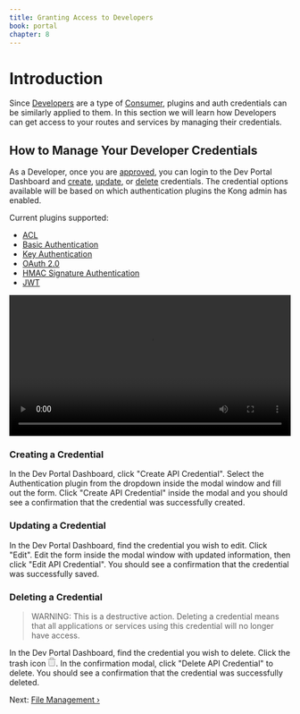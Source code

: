 ```yaml
---
title: Granting Access to Developers
book: portal
chapter: 8
---
```


# Introduction

Since [Developers][developers] are a type of [Consumer](/latest/getting-started/adding-consumers/), plugins and auth credentials can be similarly applied to them. In this section we will learn how Developers can get access to your routes and services by managing their credentials.

## How to Manage Your Developer Credentials

As a Developer, once you are [approved](/enterprise/{{page.kong_version}}/developer-portal/managing-developers/#developers-statuses), you can login to the Dev Portal Dashboard and [create](#creating-a-credential), [update](#updating-a-credential), or [delete](#deleting-a-credential) credentials. The credential options available will be based on which authentication plugins the Kong admin has enabled.

Current plugins supported:

- [ACL](/plugins/acl/)
- [Basic Authentication](/plugins/key-authentication/)
- [Key Authentication](/plugins/key-authentication/)
- [OAuth 2.0](/plugins/basic-authentication/)
- [HMAC Signature Authentication](/plugins/hmac-authentication/)
- [JWT](/plugins/jwt/)

<video width="100%" autoplay loop controls>
  <source src="https://konghq.com/wp-content/uploads/2018/05/May-16-2018-15-44-26_.mp4" type="video/mp4">
  Your browser does not support the video tag.
</video>

### Creating a Credential

In the Dev Portal Dashboard, click "Create API Credential". Select the Authentication plugin from the dropdown inside the modal window and fill out the form. Click "Create API Credential" inside the modal and you should see a confirmation that the credential was successfully created.

### Updating a Credential

In the Dev Portal Dashboard, find the credential you wish to edit. Click "Edit". Edit the form inside the modal window with updated information, then click "Edit API Credential". You should see a confirmation that the credential was successfully saved.

### Deleting a Credential

> WARNING: This is a destructive action. Deleting a credential means that all applications or services using this credential will no longer have access.

In the Dev Portal Dashboard, find the credential you wish to delete. Click the trash icon <svg data-v-1421dd7e="" width="14" height="16" xmlns="http://www.w3.org/2000/svg"><path data-v-1421dd7e="" d="M3 3V2c0-1.1045695.8954305-2 2-2h4c1.1045695 0 2 .8954305 2 2v1h2c.5522847 0 1 .4477153 1 1v1H0V4c0-.5522847.4477152-1 1-1h2zm2 0V2h4v1H5zM1 6h2v8h8V6h2v8c0 1.1045695-.8954305 2-2 2H3c-1.1045695 0-2-.8954305-2-2V6zm5 0v7c-.5522847 0-1-.4477153-1-1V7c0-.5522847.4477153-1 1-1zm2 0c.5522847 0 1 .4477153 1 1v5c0 .5522847-.4477153 1-1 1V6z" fill="#BFBFBF" fill-rule="evenodd"></path></svg>. In the confirmation modal, click "Delete API Credential" to delete. You should see a confirmation that the credential was successfully deleted.

[developers]: /enterprise/{{page.kong_version}}/developer-portal/glossary/#types-of-humans

Next: [File Management &rsaquo;]({{page.book.next}})
